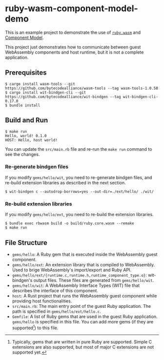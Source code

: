 # ruby-wasm-component-model-demo

This is an example project to demonstrate the use of [`ruby.wasm`](https://github.com/ruby/ruby.wasm) and [Component Model](https://github.com/WebAssembly/component-model).

This project just demonstrates how to communicate between guest WebAssembly components and host runtime, but it is not a complete application.

## Prerequisites

```
$ cargo install wasm-tools --git https://github.com/bytecodealliance/wasm-tools --tag wasm-tools-1.0.58
$ cargo install wit-bindgen-cli --git https://github.com/bytecodealliance/wit-bindgen --tag wit-bindgen-cli-0.17.0
$ bundle install
```

## Build and Run

```
$ make run
Hello, world! 0.1.0
HOST: Hello, host world!
```

You can update the `src/main.rb` file and re-run the `make run` command to see the changes.

### Re-generate bindgen files

If you modify `gems/hello/wit`, you need to re-generate bindgen files, and re-build extension libraries as described in the next section.

```
$ wit-bindgen c --autodrop-borrows=yes --out-dir=./ext/hello/ ./wit/
```

### Re-build extension libraries

If you modify `gems/hello/ext`, you need to re-build the extension libraries.

```
$ bundle exec rbwasm build -o build/ruby.core.wasm --remake
$ make run
```

## File Structure

- `gems/hello`: A Ruby gem that is executed inside the WebAssembly guest component.
- `gems/hello/ext`: An extension library that is compiled to WebAssembly. Used to brige WebAssembly's import/export and Ruby API.
- `gems/hello/ext/{runtime.c,runtime.h,runtime_component_type.o}`: wit-bindgen's output files. These files are generated from `gems/hello/wit`.
- `gems/hello/wit`: A WebAssembly Interface Types (WIT) file that describes the interface of this component.
- `host`: A Rust project that runs the WebAssembly guest component while providing host functionalities.
- `src/main.rb`: The main entry point of the guest Ruby application. The path is specified in `gems/hello/ext/hello.c`.
- `Gemfile`: A list of Ruby gems that are used in the guest Ruby application. `gems/hello` is specified in this file. You can add more gems (if they are supported[^1]) to this file.


[^1]: Typically, gems that are written in pure Ruby are supported. Simple C extensions are also supported, but most of major C extensions are not supported yet.
